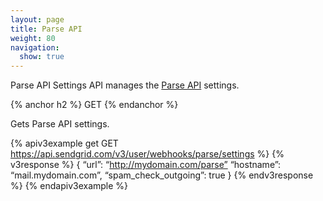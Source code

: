 ```yaml
---
layout: page
title: Parse API
weight: 80
navigation:
  show: true
---
```


Parse API Settings API manages the [Parse API]({{root_url}}/API_Reference/Webhooks/parse.html) settings.

{% anchor h2 %}
GET
{% endanchor %}

Gets Parse API settings.

{% apiv3example get GET https://api.sendgrid.com/v3/user/webhooks/parse/settings %}
{% v3response %}
{
  “url”: “http://mydomain.com/parse”
  “hostname”: “mail.mydomain.com”,
  “spam_check_outgoing”: true
}
{% endv3response %}
{% endapiv3example %}
